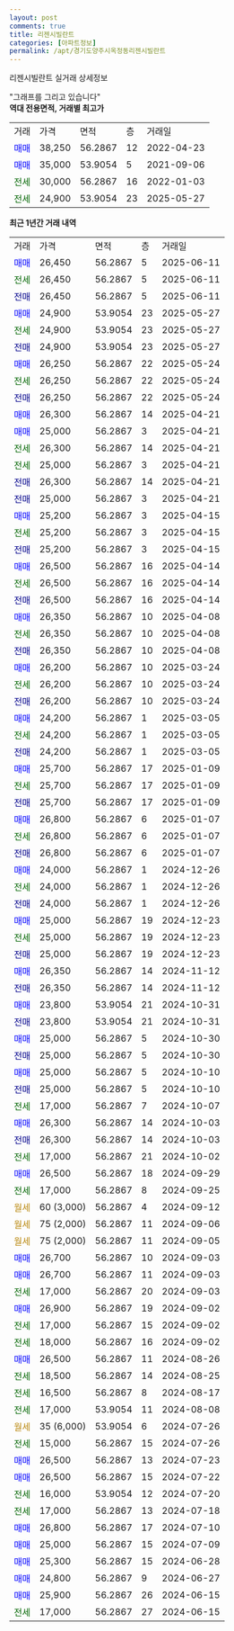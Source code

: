 ```yaml
---
layout: post
comments: true
title: 리젠시빌란트
categories: [아파트정보]
permalink: /apt/경기도양주시옥정동리젠시빌란트
---
```


리젠시빌란트 실거래 상세정보

<script type="text/javascript">
  google.charts.load('current', {'packages':['line', 'corechart']});
  google.charts.setOnLoadCallback(drawChart);

  function drawChart() {
    var data = new google.visualization.DataTable();
    data.addColumn('date', '거래일');
    data.addColumn('number', "매매");
    data.addColumn('number', "전세");
    data.addColumn('number', "전매");

    data.addRows([[new Date(Date.parse("2025-06-11")), 26450, null, null], [new Date(Date.parse("2025-06-11")), null, 26450, null], [new Date(Date.parse("2025-06-11")), null, null, 26450], [new Date(Date.parse("2025-05-27")), 24900, null, null], [new Date(Date.parse("2025-05-27")), null, 24900, null], [new Date(Date.parse("2025-05-27")), null, null, 24900], [new Date(Date.parse("2025-05-24")), 26250, null, null], [new Date(Date.parse("2025-05-24")), null, 26250, null], [new Date(Date.parse("2025-05-24")), null, null, 26250], [new Date(Date.parse("2025-04-21")), 26300, null, null], [new Date(Date.parse("2025-04-21")), 25000, null, null], [new Date(Date.parse("2025-04-21")), null, 26300, null], [new Date(Date.parse("2025-04-21")), null, 25000, null], [new Date(Date.parse("2025-04-21")), null, null, 26300], [new Date(Date.parse("2025-04-21")), null, null, 25000], [new Date(Date.parse("2025-04-15")), 25200, null, null], [new Date(Date.parse("2025-04-15")), null, 25200, null], [new Date(Date.parse("2025-04-15")), null, null, 25200], [new Date(Date.parse("2025-04-14")), 26500, null, null], [new Date(Date.parse("2025-04-14")), null, 26500, null], [new Date(Date.parse("2025-04-14")), null, null, 26500], [new Date(Date.parse("2025-04-08")), 26350, null, null], [new Date(Date.parse("2025-04-08")), null, 26350, null], [new Date(Date.parse("2025-04-08")), null, null, 26350], [new Date(Date.parse("2025-03-24")), 26200, null, null], [new Date(Date.parse("2025-03-24")), null, 26200, null], [new Date(Date.parse("2025-03-24")), null, null, 26200], [new Date(Date.parse("2025-03-05")), 24200, null, null], [new Date(Date.parse("2025-03-05")), null, 24200, null], [new Date(Date.parse("2025-03-05")), null, null, 24200], [new Date(Date.parse("2025-01-09")), 25700, null, null], [new Date(Date.parse("2025-01-09")), null, 25700, null], [new Date(Date.parse("2025-01-09")), null, null, 25700], [new Date(Date.parse("2025-01-07")), 26800, null, null], [new Date(Date.parse("2025-01-07")), null, 26800, null], [new Date(Date.parse("2025-01-07")), null, null, 26800], [new Date(Date.parse("2024-12-26")), 24000, null, null], [new Date(Date.parse("2024-12-26")), null, 24000, null], [new Date(Date.parse("2024-12-26")), null, null, 24000], [new Date(Date.parse("2024-12-23")), 25000, null, null], [new Date(Date.parse("2024-12-23")), null, 25000, null], [new Date(Date.parse("2024-12-23")), null, null, 25000], [new Date(Date.parse("2024-11-12")), 26350, null, null], [new Date(Date.parse("2024-11-12")), null, null, 26350], [new Date(Date.parse("2024-10-31")), 23800, null, null], [new Date(Date.parse("2024-10-31")), null, null, 23800], [new Date(Date.parse("2024-10-30")), 25000, null, null], [new Date(Date.parse("2024-10-30")), null, null, 25000], [new Date(Date.parse("2024-10-10")), 25000, null, null], [new Date(Date.parse("2024-10-10")), null, null, 25000], [new Date(Date.parse("2024-10-07")), null, 17000, null], [new Date(Date.parse("2024-10-03")), 26300, null, null], [new Date(Date.parse("2024-10-03")), null, null, 26300], [new Date(Date.parse("2024-10-02")), null, 17000, null], [new Date(Date.parse("2024-09-29")), 26500, null, null], [new Date(Date.parse("2024-09-25")), null, 17000, null], [new Date(Date.parse("2024-09-12")), null, null, null], [new Date(Date.parse("2024-09-06")), null, null, null], [new Date(Date.parse("2024-09-05")), null, null, null], [new Date(Date.parse("2024-09-03")), 26700, null, null], [new Date(Date.parse("2024-09-03")), 26700, null, null], [new Date(Date.parse("2024-09-03")), null, 17000, null], [new Date(Date.parse("2024-09-02")), 26900, null, null], [new Date(Date.parse("2024-09-02")), null, 17000, null], [new Date(Date.parse("2024-09-02")), null, 18000, null], [new Date(Date.parse("2024-08-26")), 26500, null, null], [new Date(Date.parse("2024-08-25")), null, 18500, null], [new Date(Date.parse("2024-08-17")), null, 16500, null], [new Date(Date.parse("2024-08-08")), null, 17000, null], [new Date(Date.parse("2024-07-26")), null, null, null], [new Date(Date.parse("2024-07-26")), null, 15000, null], [new Date(Date.parse("2024-07-23")), 26500, null, null], [new Date(Date.parse("2024-07-22")), 26500, null, null], [new Date(Date.parse("2024-07-20")), null, 16000, null], [new Date(Date.parse("2024-07-18")), null, 17000, null], [new Date(Date.parse("2024-07-10")), 26800, null, null], [new Date(Date.parse("2024-07-09")), 25000, null, null], [new Date(Date.parse("2024-06-28")), 25300, null, null], [new Date(Date.parse("2024-06-27")), 24800, null, null], [new Date(Date.parse("2024-06-15")), 25900, null, null], [new Date(Date.parse("2024-06-15")), null, 17000, null]]);

    var options = {
      hAxis: {
        format: 'yyyy/MM/dd'
      },    
      lineWidth: 0,
      pointsVisible: true,    
      title: '최근 1년간 유형별 실거래가 분포',
      legend: { position: 'bottom' }
    };

    var formatter = new google.visualization.NumberFormat({pattern:'###,###'} );
    formatter.format(data, 1);
    formatter.format(data, 2);
    
    setTimeout(function() {
        var chart = new google.visualization.LineChart(document.getElementById('columnchart_material'));
        chart.draw(data, (options));
        document.getElementById('loading').style.display = 'none';
    }, 200);
  }
</script>


<div id="loading" style="z-index:20; display: block; margin-left: 0px">"그래프를 그리고 있습니다"</div>
<div id="columnchart_material" style="width: 95%; margin-left: 0px; display: block"></div>
<!-- contents start -->
<b>역대 전용면적, 거래별 최고가</b>
<table class="sortable">
    <tr>
      <td>거래</td>
      <td>가격</td>
      <td>면적</td>
      <td>층</td>
      <td>거래일</td>
    </tr>
        <tr>
          <td><a style="color: blue">매매</a></td>
          <td>38,250</td>
          <td>56.2867</td>
          <td>12</td>
          <td>2022-04-23</td>
        </tr>            <tr>
          <td><a style="color: blue">매매</a></td>
          <td>35,000</td>
          <td>53.9054</td>
          <td>5</td>
          <td>2021-09-06</td>
        </tr>        
        <tr>
              <td><a style="color: darkgreen">전세</a></td>
              <td>30,000</td>
              <td>56.2867</td>
              <td>16</td>
              <td>2022-01-03</td>
            </tr>            <tr>
              <td><a style="color: darkgreen">전세</a></td>
              <td>24,900</td>
              <td>53.9054</td>
              <td>23</td>
              <td>2025-05-27</td>
            </tr>        
    
</table>

<b>최근 1년간 거래 내역</b>

<table class="sortable">
    <tr>
      <td>거래</td>
      <td>가격</td>
      <td>면적</td>
      <td>층</td>
      <td>거래일</td>
    </tr>
    <tr>
      <td><a style="color: blue">매매</a></td>
      <td>26,450</td>
      <td>56.2867</td>
      <td>5</td>
      <td>2025-06-11</td>
    </tr>          <tr>
      <td><a style="color: darkgreen">전세</a></td>
      <td>26,450</td>
      <td>56.2867</td>
      <td>5</td>
      <td>2025-06-11</td>
    </tr>          <tr>
      <td><a style="color: darkblue">전매</a></td>
      <td>26,450</td>
      <td>56.2867</td>
      <td>5</td>
      <td>2025-06-11</td>
    </tr>          <tr>
      <td><a style="color: blue">매매</a></td>
      <td>24,900</td>
      <td>53.9054</td>
      <td>23</td>
      <td>2025-05-27</td>
    </tr>          <tr>
      <td><a style="color: darkgreen">전세</a></td>
      <td>24,900</td>
      <td>53.9054</td>
      <td>23</td>
      <td>2025-05-27</td>
    </tr>          <tr>
      <td><a style="color: darkblue">전매</a></td>
      <td>24,900</td>
      <td>53.9054</td>
      <td>23</td>
      <td>2025-05-27</td>
    </tr>          <tr>
      <td><a style="color: blue">매매</a></td>
      <td>26,250</td>
      <td>56.2867</td>
      <td>22</td>
      <td>2025-05-24</td>
    </tr>          <tr>
      <td><a style="color: darkgreen">전세</a></td>
      <td>26,250</td>
      <td>56.2867</td>
      <td>22</td>
      <td>2025-05-24</td>
    </tr>          <tr>
      <td><a style="color: darkblue">전매</a></td>
      <td>26,250</td>
      <td>56.2867</td>
      <td>22</td>
      <td>2025-05-24</td>
    </tr>          <tr>
      <td><a style="color: blue">매매</a></td>
      <td>26,300</td>
      <td>56.2867</td>
      <td>14</td>
      <td>2025-04-21</td>
    </tr>          <tr>
      <td><a style="color: blue">매매</a></td>
      <td>25,000</td>
      <td>56.2867</td>
      <td>3</td>
      <td>2025-04-21</td>
    </tr>          <tr>
      <td><a style="color: darkgreen">전세</a></td>
      <td>26,300</td>
      <td>56.2867</td>
      <td>14</td>
      <td>2025-04-21</td>
    </tr>          <tr>
      <td><a style="color: darkgreen">전세</a></td>
      <td>25,000</td>
      <td>56.2867</td>
      <td>3</td>
      <td>2025-04-21</td>
    </tr>          <tr>
      <td><a style="color: darkblue">전매</a></td>
      <td>26,300</td>
      <td>56.2867</td>
      <td>14</td>
      <td>2025-04-21</td>
    </tr>          <tr>
      <td><a style="color: darkblue">전매</a></td>
      <td>25,000</td>
      <td>56.2867</td>
      <td>3</td>
      <td>2025-04-21</td>
    </tr>          <tr>
      <td><a style="color: blue">매매</a></td>
      <td>25,200</td>
      <td>56.2867</td>
      <td>3</td>
      <td>2025-04-15</td>
    </tr>          <tr>
      <td><a style="color: darkgreen">전세</a></td>
      <td>25,200</td>
      <td>56.2867</td>
      <td>3</td>
      <td>2025-04-15</td>
    </tr>          <tr>
      <td><a style="color: darkblue">전매</a></td>
      <td>25,200</td>
      <td>56.2867</td>
      <td>3</td>
      <td>2025-04-15</td>
    </tr>          <tr>
      <td><a style="color: blue">매매</a></td>
      <td>26,500</td>
      <td>56.2867</td>
      <td>16</td>
      <td>2025-04-14</td>
    </tr>          <tr>
      <td><a style="color: darkgreen">전세</a></td>
      <td>26,500</td>
      <td>56.2867</td>
      <td>16</td>
      <td>2025-04-14</td>
    </tr>          <tr>
      <td><a style="color: darkblue">전매</a></td>
      <td>26,500</td>
      <td>56.2867</td>
      <td>16</td>
      <td>2025-04-14</td>
    </tr>          <tr>
      <td><a style="color: blue">매매</a></td>
      <td>26,350</td>
      <td>56.2867</td>
      <td>10</td>
      <td>2025-04-08</td>
    </tr>          <tr>
      <td><a style="color: darkgreen">전세</a></td>
      <td>26,350</td>
      <td>56.2867</td>
      <td>10</td>
      <td>2025-04-08</td>
    </tr>          <tr>
      <td><a style="color: darkblue">전매</a></td>
      <td>26,350</td>
      <td>56.2867</td>
      <td>10</td>
      <td>2025-04-08</td>
    </tr>          <tr>
      <td><a style="color: blue">매매</a></td>
      <td>26,200</td>
      <td>56.2867</td>
      <td>10</td>
      <td>2025-03-24</td>
    </tr>          <tr>
      <td><a style="color: darkgreen">전세</a></td>
      <td>26,200</td>
      <td>56.2867</td>
      <td>10</td>
      <td>2025-03-24</td>
    </tr>          <tr>
      <td><a style="color: darkblue">전매</a></td>
      <td>26,200</td>
      <td>56.2867</td>
      <td>10</td>
      <td>2025-03-24</td>
    </tr>          <tr>
      <td><a style="color: blue">매매</a></td>
      <td>24,200</td>
      <td>56.2867</td>
      <td>1</td>
      <td>2025-03-05</td>
    </tr>          <tr>
      <td><a style="color: darkgreen">전세</a></td>
      <td>24,200</td>
      <td>56.2867</td>
      <td>1</td>
      <td>2025-03-05</td>
    </tr>          <tr>
      <td><a style="color: darkblue">전매</a></td>
      <td>24,200</td>
      <td>56.2867</td>
      <td>1</td>
      <td>2025-03-05</td>
    </tr>          <tr>
      <td><a style="color: blue">매매</a></td>
      <td>25,700</td>
      <td>56.2867</td>
      <td>17</td>
      <td>2025-01-09</td>
    </tr>          <tr>
      <td><a style="color: darkgreen">전세</a></td>
      <td>25,700</td>
      <td>56.2867</td>
      <td>17</td>
      <td>2025-01-09</td>
    </tr>          <tr>
      <td><a style="color: darkblue">전매</a></td>
      <td>25,700</td>
      <td>56.2867</td>
      <td>17</td>
      <td>2025-01-09</td>
    </tr>          <tr>
      <td><a style="color: blue">매매</a></td>
      <td>26,800</td>
      <td>56.2867</td>
      <td>6</td>
      <td>2025-01-07</td>
    </tr>          <tr>
      <td><a style="color: darkgreen">전세</a></td>
      <td>26,800</td>
      <td>56.2867</td>
      <td>6</td>
      <td>2025-01-07</td>
    </tr>          <tr>
      <td><a style="color: darkblue">전매</a></td>
      <td>26,800</td>
      <td>56.2867</td>
      <td>6</td>
      <td>2025-01-07</td>
    </tr>          <tr>
      <td><a style="color: blue">매매</a></td>
      <td>24,000</td>
      <td>56.2867</td>
      <td>1</td>
      <td>2024-12-26</td>
    </tr>          <tr>
      <td><a style="color: darkgreen">전세</a></td>
      <td>24,000</td>
      <td>56.2867</td>
      <td>1</td>
      <td>2024-12-26</td>
    </tr>          <tr>
      <td><a style="color: darkblue">전매</a></td>
      <td>24,000</td>
      <td>56.2867</td>
      <td>1</td>
      <td>2024-12-26</td>
    </tr>          <tr>
      <td><a style="color: blue">매매</a></td>
      <td>25,000</td>
      <td>56.2867</td>
      <td>19</td>
      <td>2024-12-23</td>
    </tr>          <tr>
      <td><a style="color: darkgreen">전세</a></td>
      <td>25,000</td>
      <td>56.2867</td>
      <td>19</td>
      <td>2024-12-23</td>
    </tr>          <tr>
      <td><a style="color: darkblue">전매</a></td>
      <td>25,000</td>
      <td>56.2867</td>
      <td>19</td>
      <td>2024-12-23</td>
    </tr>          <tr>
      <td><a style="color: blue">매매</a></td>
      <td>26,350</td>
      <td>56.2867</td>
      <td>14</td>
      <td>2024-11-12</td>
    </tr>          <tr>
      <td><a style="color: darkblue">전매</a></td>
      <td>26,350</td>
      <td>56.2867</td>
      <td>14</td>
      <td>2024-11-12</td>
    </tr>          <tr>
      <td><a style="color: blue">매매</a></td>
      <td>23,800</td>
      <td>53.9054</td>
      <td>21</td>
      <td>2024-10-31</td>
    </tr>          <tr>
      <td><a style="color: darkblue">전매</a></td>
      <td>23,800</td>
      <td>53.9054</td>
      <td>21</td>
      <td>2024-10-31</td>
    </tr>          <tr>
      <td><a style="color: blue">매매</a></td>
      <td>25,000</td>
      <td>56.2867</td>
      <td>5</td>
      <td>2024-10-30</td>
    </tr>          <tr>
      <td><a style="color: darkblue">전매</a></td>
      <td>25,000</td>
      <td>56.2867</td>
      <td>5</td>
      <td>2024-10-30</td>
    </tr>          <tr>
      <td><a style="color: blue">매매</a></td>
      <td>25,000</td>
      <td>56.2867</td>
      <td>5</td>
      <td>2024-10-10</td>
    </tr>          <tr>
      <td><a style="color: darkblue">전매</a></td>
      <td>25,000</td>
      <td>56.2867</td>
      <td>5</td>
      <td>2024-10-10</td>
    </tr>          <tr>
      <td><a style="color: darkgreen">전세</a></td>
      <td>17,000</td>
      <td>56.2867</td>
      <td>7</td>
      <td>2024-10-07</td>
    </tr>          <tr>
      <td><a style="color: blue">매매</a></td>
      <td>26,300</td>
      <td>56.2867</td>
      <td>14</td>
      <td>2024-10-03</td>
    </tr>          <tr>
      <td><a style="color: darkblue">전매</a></td>
      <td>26,300</td>
      <td>56.2867</td>
      <td>14</td>
      <td>2024-10-03</td>
    </tr>          <tr>
      <td><a style="color: darkgreen">전세</a></td>
      <td>17,000</td>
      <td>56.2867</td>
      <td>21</td>
      <td>2024-10-02</td>
    </tr>          <tr>
      <td><a style="color: blue">매매</a></td>
      <td>26,500</td>
      <td>56.2867</td>
      <td>18</td>
      <td>2024-09-29</td>
    </tr>          <tr>
      <td><a style="color: darkgreen">전세</a></td>
      <td>17,000</td>
      <td>56.2867</td>
      <td>8</td>
      <td>2024-09-25</td>
    </tr>          <tr>
      <td><a style="color: darkgoldenrod">월세</a></td>
      <td>60 (3,000)</td>
      <td>56.2867</td>
      <td>4</td>
      <td>2024-09-12</td>
    </tr>          <tr>
      <td><a style="color: darkgoldenrod">월세</a></td>
      <td>75 (2,000)</td>
      <td>56.2867</td>
      <td>11</td>
      <td>2024-09-06</td>
    </tr>          <tr>
      <td><a style="color: darkgoldenrod">월세</a></td>
      <td>75 (2,000)</td>
      <td>56.2867</td>
      <td>11</td>
      <td>2024-09-05</td>
    </tr>          <tr>
      <td><a style="color: blue">매매</a></td>
      <td>26,700</td>
      <td>56.2867</td>
      <td>10</td>
      <td>2024-09-03</td>
    </tr>          <tr>
      <td><a style="color: blue">매매</a></td>
      <td>26,700</td>
      <td>56.2867</td>
      <td>11</td>
      <td>2024-09-03</td>
    </tr>          <tr>
      <td><a style="color: darkgreen">전세</a></td>
      <td>17,000</td>
      <td>56.2867</td>
      <td>20</td>
      <td>2024-09-03</td>
    </tr>          <tr>
      <td><a style="color: blue">매매</a></td>
      <td>26,900</td>
      <td>56.2867</td>
      <td>19</td>
      <td>2024-09-02</td>
    </tr>          <tr>
      <td><a style="color: darkgreen">전세</a></td>
      <td>17,000</td>
      <td>56.2867</td>
      <td>15</td>
      <td>2024-09-02</td>
    </tr>          <tr>
      <td><a style="color: darkgreen">전세</a></td>
      <td>18,000</td>
      <td>56.2867</td>
      <td>16</td>
      <td>2024-09-02</td>
    </tr>          <tr>
      <td><a style="color: blue">매매</a></td>
      <td>26,500</td>
      <td>56.2867</td>
      <td>11</td>
      <td>2024-08-26</td>
    </tr>          <tr>
      <td><a style="color: darkgreen">전세</a></td>
      <td>18,500</td>
      <td>56.2867</td>
      <td>14</td>
      <td>2024-08-25</td>
    </tr>          <tr>
      <td><a style="color: darkgreen">전세</a></td>
      <td>16,500</td>
      <td>56.2867</td>
      <td>8</td>
      <td>2024-08-17</td>
    </tr>          <tr>
      <td><a style="color: darkgreen">전세</a></td>
      <td>17,000</td>
      <td>53.9054</td>
      <td>11</td>
      <td>2024-08-08</td>
    </tr>          <tr>
      <td><a style="color: darkgoldenrod">월세</a></td>
      <td>35 (6,000)</td>
      <td>53.9054</td>
      <td>6</td>
      <td>2024-07-26</td>
    </tr>          <tr>
      <td><a style="color: darkgreen">전세</a></td>
      <td>15,000</td>
      <td>56.2867</td>
      <td>15</td>
      <td>2024-07-26</td>
    </tr>          <tr>
      <td><a style="color: blue">매매</a></td>
      <td>26,500</td>
      <td>56.2867</td>
      <td>13</td>
      <td>2024-07-23</td>
    </tr>          <tr>
      <td><a style="color: blue">매매</a></td>
      <td>26,500</td>
      <td>56.2867</td>
      <td>15</td>
      <td>2024-07-22</td>
    </tr>          <tr>
      <td><a style="color: darkgreen">전세</a></td>
      <td>16,000</td>
      <td>53.9054</td>
      <td>12</td>
      <td>2024-07-20</td>
    </tr>          <tr>
      <td><a style="color: darkgreen">전세</a></td>
      <td>17,000</td>
      <td>56.2867</td>
      <td>13</td>
      <td>2024-07-18</td>
    </tr>          <tr>
      <td><a style="color: blue">매매</a></td>
      <td>26,800</td>
      <td>56.2867</td>
      <td>17</td>
      <td>2024-07-10</td>
    </tr>          <tr>
      <td><a style="color: blue">매매</a></td>
      <td>25,000</td>
      <td>56.2867</td>
      <td>15</td>
      <td>2024-07-09</td>
    </tr>          <tr>
      <td><a style="color: blue">매매</a></td>
      <td>25,300</td>
      <td>56.2867</td>
      <td>15</td>
      <td>2024-06-28</td>
    </tr>          <tr>
      <td><a style="color: blue">매매</a></td>
      <td>24,800</td>
      <td>56.2867</td>
      <td>9</td>
      <td>2024-06-27</td>
    </tr>          <tr>
      <td><a style="color: blue">매매</a></td>
      <td>25,900</td>
      <td>56.2867</td>
      <td>26</td>
      <td>2024-06-15</td>
    </tr>          <tr>
      <td><a style="color: darkgreen">전세</a></td>
      <td>17,000</td>
      <td>56.2867</td>
      <td>27</td>
      <td>2024-06-15</td>
    </tr>      </table>
<!-- contents end -->    

